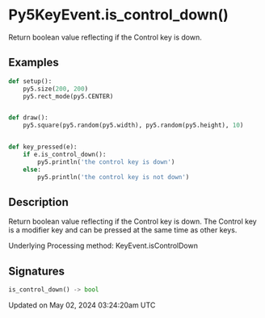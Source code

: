 # Py5KeyEvent.is_control_down()

Return boolean value reflecting if the Control key is down.

## Examples

<div class="example-table">

<div class="example-row"><div class="example-cell-image">

</div><div class="example-cell-code">

```python
def setup():
    py5.size(200, 200)
    py5.rect_mode(py5.CENTER)


def draw():
    py5.square(py5.random(py5.width), py5.random(py5.height), 10)


def key_pressed(e):
    if e.is_control_down():
        py5.println('the control key is down')
    else:
        py5.println('the control key is not down')
```

</div></div>

</div>

## Description

Return boolean value reflecting if the Control key is down. The Control key is a modifier key and can be pressed at the same time as other keys.

Underlying Processing method: KeyEvent.isControlDown

## Signatures

```python
is_control_down() -> bool
```

Updated on May 02, 2024 03:24:20am UTC
